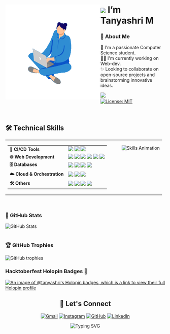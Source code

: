 <div align="center">
<img align="left" width="300" src="Work From Home Sticker by Kinsta.gif" />
<div align="left">

<h1 align="left">
  <img src="https://emojis.slackmojis.com/emojis/images/1531849430/4246/blob-sunglasses.gif?1531849430" width="32"/> I’m Tanyashri M
</h1>

### 👋 About Me
🌱 I'm a passionate Computer Science student.  
🧑‍💻 I'm currently working on Web-dev.  
✨ Looking to collaborate on open-source projects and brainstorming innovative ideas.  

</div>

</div>


![](https://komarev.com/ghpvc/?username=Tanyashri&color=blue)  
[![License: MIT](https://img.shields.io/badge/License-MIT-yellow.svg)](https://opensource.org/licenses/MIT)

<br>

## 🛠️ Technical Skills

<table>
  <tr>
    <!-- Tech Stack Table -->
    <td>
      <table>
        <tr>
          <td><strong>🔧 CI/CD Tools</strong></td>
          <td>
            <img src="https://cdn.jsdelivr.net/gh/devicons/devicon/icons/git/git-original.svg" width="50" />
            <img src="https://cdn.jsdelivr.net/gh/devicons/devicon/icons/github/github-original.svg" width="50" />
            <img src="https://www.vectorlogo.zone/logos/jenkins/jenkins-icon.svg" width="50" />
          </td>
        </tr>
        <tr>
          <td><strong>🌐 Web Development</strong></td>
          <td>
            <img src="https://cdn.jsdelivr.net/gh/devicons/devicon/icons/html5/html5-original.svg" width="50" />
            <img src="https://cdn.jsdelivr.net/gh/devicons/devicon/icons/javascript/javascript-original.svg" width="50" />
            <img src="https://cdn.jsdelivr.net/gh/devicons/devicon/icons/python/python-original.svg" width="50" />
            <img src="https://cdn.jsdelivr.net/gh/devicons/devicon/icons/nodejs/nodejs-original.svg" width="50" />
            <img src="https://cdn.jsdelivr.net/gh/devicons/devicon/icons/express/express-original.svg" width="50" />
            <img src="https://cdn.jsdelivr.net/gh/devicons/devicon/icons/java/java-original.svg" width="50" />
          </td>
        </tr>
        <tr>
          <td><strong>🗄️ Databases</strong></td>
          <td>
            <img src="https://cdn.jsdelivr.net/gh/devicons/devicon/icons/mongodb/mongodb-original.svg" width="50" />
            <img src="https://cdn.jsdelivr.net/gh/devicons/devicon/icons/mysql/mysql-original.svg" width="50" />
            <img src="https://cdn.jsdelivr.net/gh/devicons/devicon/icons/postgresql/postgresql-original.svg" width="50" />
            <img src="https://www.vectorlogo.zone/logos/supabase/supabase-icon.svg" width="50" />
          </td>
        </tr>
        <tr>
          <td><strong>☁️ Cloud & Orchestration</strong></td>
          <td>
            <img src="https://cdn.jsdelivr.net/gh/devicons/devicon/icons/docker/docker-original.svg" width="50" />
            <img src="https://www.vectorlogo.zone/logos/google_cloud/google_cloud-icon.svg" width="50" />
            <img src="https://cdn.jsdelivr.net/gh/devicons/devicon/icons/amazonwebservices/amazonwebservices-original.svg" width="50" />
          </td>
        </tr>
        <tr>
          <td><strong>🛠️ Others</strong></td>
          <td>
            <img src="https://upload.wikimedia.org/wikipedia/commons/4/45/Notion_app_logo.png" width="50" />
            <img src="https://upload.wikimedia.org/wikipedia/commons/1/1b/Canva_Logo_2021.svg" width="50" />
            <img src="https://cdn.jsdelivr.net/gh/devicons/devicon/icons/figma/figma-original.svg" width="50" />
            <img src="https://cdn.jsdelivr.net/gh/devicons/devicon/icons/linux/linux-original.svg" width="50" />
          </td>
        </tr>
      </table>
    </td>
      <tc>
    <td style="vertical-align: top; padding-left: 40px;">
        <p align= center>
     <picture>
    <source media="(prefers-color-scheme: dark)" srcset="https://raw.githubusercontent.com/Ynothari/Ynothari/main/Skills_Animation_Dark.gif">
    <source media="(prefers-color-scheme: light)" srcset="https://raw.githubusercontent.com/Ynothari/Ynothari/main/Skills_Animation_White.gif">
    <img alt="Skills Animation" src="https://raw.githubusercontent.com/Ynothari/Ynothari/main/Skills_Animation_White.gif" width="200%">
  </picture>
        </p>
    </td>
  </tc>
</table>
<br>


### 🌌 GitHub Stats

<div >
  <img src="https://github-readme-stats.vercel.app/api?username=Tanyashri&show_icons=true&hide=stars&count_private=true&theme=tokyonight" alt="GitHub Stats" width="410" height="300"/>
</div>
<br>

### 🏆 GitHub Trophies

![GitHub trophies](https://github-profile-trophy.vercel.app/?username=Tanyashri&theme=monokai&no-frame=true&row=1&column=6&margin-w=15&margin-h=15)
<br>

### Hacktoberfest Holopin Badges 🏅
[![An image of @tanyashri's Holopin badges, which is a link to view their full Holopin profile](https://holopin.me/tanyashri)](https://holopin.io/@tanyashri)
<br>

<h2 align="center">🤝 Let's Connect</h2>
<p align="center">
  <a href="mailto:tanyashrim2005@gmail.com" target="_blank"><img src="https://img.icons8.com/fluency/48/gmail.png" alt="Gmail"/></a>
  <a href="https://www.instagram.com/_.tanyyya.___/" target="_blank"><img src="https://img.icons8.com/fluency/48/instagram-new.png" alt="Instagram"/></a>
  <a href="https://github.com/Tanyashri" target="_blank"><img src="https://img.icons8.com/fluency/48/github.png" alt="GitHub"/></a>
  <a href="https://www.linkedin.com/in/Tanyashri-M/" target="_blank"><img src="https://img.icons8.com/fluency/48/linkedin.png" alt="LinkedIn"/></a>
</p>

<!-- 🧠 Dynamic Typing Banner -->
<p align="center">
  <img src="https://readme-typing-svg.demolab.com?font=Fira+Code&weight=500&size=24&pause=1000&color=58A6FF&center=true&width=600&lines=Thanks+for+visiting+my+GitHub!;Happy+Building+and+Innovating!;Let's+connect+and+collaborate." alt="Typing SVG" />
</p>










